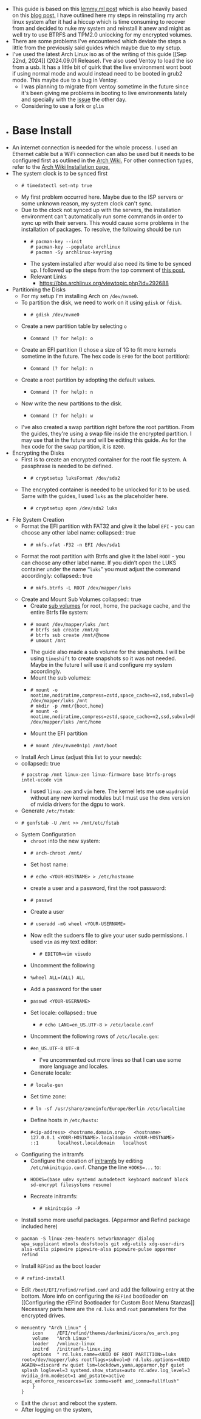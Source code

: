 - This guide is based on this [lemmy.ml post](https://lemmy.ml/post/61254) which is also heavily based on this [blog post.](https://nerdstuff.org/posts/2020/2020-004_arch_linux_luks_btrfs_systemd-boot/) I have outlined here my steps in reinstalling my arch linux system after it had a hiccup which is time consuming to recover from and decided to nuke my system and reinstall it anew and might as well try to use BTRFS and TPM2.0 unlocking for my encrypted volumes.
- There are some problems I've encountered which deviate the steps a little from the previously said guides which maybe due to my setup.
- I've used the latest Arch Linux iso as of the writing of this guide [[Sep 22nd, 2024]] (2024.09.01 Release). I've also used Ventoy to load the iso from a usb. It has a little bit of quirk that the live environment wont boot if using normal mode and would instead need to be booted in grub2 mode. This maybe due to a bug in Ventoy.
	- I was planning to migrate from ventoy sometime in the future since it's been giving me problems in booting to live environments lately and specially with the [issue](https://lemmy.ml/post/20404494) the other day.
	- Considering to use a fork or `glim`
- # Base Install
- An internet connection is needed for the whole process. I used an Ethernet cable but a WiFi connection can also be used but it needs to be configured first as outlined in the [Arch Wiki.](https://wiki.archlinux.org/title/Iwd#iwctl) For other connection types, refer to the [Arch Wiki Installation page.](https://wiki.archlinux.org/title/Installation_guide#Connect_to_the_internet)
- The system clock is to be synced first
	- ```
	  # timedatectl set-ntp true
	  ```
	- My first problem occurred here. Maybe due to the ISP servers or some unknown reason, my system clock can't sync.
	- Due to the clock not synced up with the servers, the installation environment can't automatically run some commands in order to sync up with their servers. This would cause some problems in the installation of packages. To resolve, the following should be run
		- ```
		  # pacman-key --init
		  # pacman-key --populate archlinux
		  # pacman -Sy archlinux-keyring
		  ```
		- The system installed after would also need its time to be synced up. I followed up the steps from the top comment of [this post.](https://www.reddit.com/r/archlinux/comments/15zgd4y/time_sync_wont_sync_help/)
		- Relevant Links
			- https://bbs.archlinux.org/viewtopic.php?id=292688
- Partitioning the Disks
	- For my setup I'm installing Arch on `/dev/nvme0`.
	- To partition the disk, we need to work on it using `gdisk` or `fdisk`.
		- ```
		  # gdisk /dev/nvme0
		  ```
	- Create a new partition table by selecting `o`
		- ```
		  Command (? for help): o
		  ```
	- Create an EFI partition (I chose a size of 1G to fit more kernels sometime in the future. The hex code is `EF00` for the boot partition):
		- ```
		  Command (? for help): n
		  ```
	- Create a root partition by adopting the default values.
		- ```
		  Command (? for help): n
		  ```
	- Now write the new partitions to the disk.
		- ```
		  Command (? for help): w
		  ```
	- I've also created a swap partition right before the root partition. From the guides, they're using a swap file inside the encrypted partition. I may use that in the future and will be editing this guide. As for the hex code for the swap partition, it is `8200`.
- Encrypting the Disks
	- First is to create an encrypted container for the root file system. A passphrase is needed to be defined.
		- ```
		  # cryptsetup luksFormat /dev/sda2
		  ```
	- The encrypted container is needed to be unlocked for it to be used. Same with the guides, I used `luks` as the placeholder here.
		- ```
		  # cryptsetup open /dev/sda2 luks
		  ```
- File System Creation
	- Format the EFI partition with FAT32 and give it the label `EFI` - you can choose any other label name:
	  collapsed:: true
		- ```
		  # mkfs.vfat -F32 -n EFI /dev/sda1
		  ```
	- Format the root partition with Btrfs and give it the label `ROOT` - you can choose any other label name. If you didn’t open the LUKS container under the name “`luks`” you must adjust the command accordingly:
	  collapsed:: true
		- ```
		  # mkfs.btrfs -L ROOT /dev/mapper/luks
		  ```
	- Create and Mount Sub Volumes
	  collapsed:: true
		- Create [sub volumes](https://wiki.archlinux.org/index.php/Btrfs#Subvolumes) for root, home, the package cache, and the entire Btrfs file system:
		- ```
		  # mount /dev/mapper/luks /mnt
		  # btrfs sub create /mnt/@
		  # btrfs sub create /mnt/@home
		  # umount /mnt
		  ```
		- The guide also made a sub volume for the snapshots. I will be using `timeshift` to create snapshots so it was not needed. Maybe in the future I will use it and configure my system accordingly.
		- Mount the sub volumes:
		- ```
		  # mount -o noatime,nodiratime,compress=zstd,space_cache=v2,ssd,subvol=@ /dev/mapper/luks /mnt
		  # mkdir -p /mnt/{boot,home}
		  # mount -o noatime,nodiratime,compress=zstd,space_cache=v2,ssd,subvol=@home /dev/mapper/luks /mnt/home
		  ```
		- Mount the EFI partition
		- ```
		  # mount /dev/nvme0n1p1 /mnt/boot
		  ```
	- Install Arch Linux (adjust this list to your needs):
	- collapsed:: true
	  ```
	  # pacstrap /mnt linux-zen linux-firmware base btrfs-progs intel-ucode vim
	  ```
		- I used `linux-zen` and `vim` here. The kernel lets me use `waydroid` without any new kernel modules but I must use the `dkms` version of nvidia drivers for the dgpu to work.
	- Generate `/etc/fstab`:
	- ```
	  # genfstab -U /mnt >> /mnt/etc/fstab
	  ```
	- System Configuration
		- `chroot` into the new system:
		- ```
		  # arch-chroot /mnt/
		  ```
		- Set host name:
		- ```
		  # echo <YOUR-HOSTNAME> > /etc/hostname
		  ```
		- create a user and a password, first the root password:
		- ```
		  # passwd
		  ```
		- Create a user
		- ```
		  # useradd -mG wheel <YOUR-USERNAME>
		  ```
		- Now edit the sudoers file to give your user sudo permissions. I used `vim` as my text editor:
			- ```
			  # EDITOR=vim visudo
			  ```
		- Uncomment the following
		- ```
		  %wheel ALL=(ALL) ALL
		  ```
		- Add a password for the user
		- ```
		  passwd <YOUR-USERNAME>
		  ```
		- Set locale:
		  collapsed:: true
			- ```
			  # echo LANG=en_US.UTF-8 > /etc/locale.conf
			  ```
		- Uncomment the following rows of `/etc/locale.gen`:
		- ```
		  #en_US.UTF-8 UTF-8
		  ```
			- I've uncommented out more lines so that I can use some more language and locales.
		- Generate locale:
		- ```
		  # locale-gen
		  ```
		- Set time zone:
		- ```
		  # ln -sf /usr/share/zoneinfo/Europe/Berlin /etc/localtime
		  ```
		- Define hosts in `/etc/hosts`:
		- ```
		  #<ip-address>	<hostname.domain.org>	<hostname>
		  127.0.0.1	<YOUR-HOSTNAME>.localdomain	<YOUR-HOSTNAME>
		  ::1		localhost.localdomain	localhost
		  ```
	- Configuring the initramfs
		- Configure the creation of [initramfs](https://wiki.archlinux.org/index.php/Arch_boot_process#initramfs) by editing `/etc/mkinitcpio.conf`. Change the line `HOOKS=...` to:
		- ```
		  HOOKS=(base udev systemd autodetect keyboard modconf block sd-encrypt filesystems resume)
		  ```
		- Recreate initramfs:
			- ```
			  # mkinitcpio -P
			  ```
	- Install some more useful packages. (Apparmor and Refind package included here)
	- ```
	  pacman -S linux-zen-headers networkmanager dialog wpa_supplicant mtools dosfstools git xdg-utils xdg-user-dirs alsa-utils pipewire pipewire-alsa pipewire-pulse apparmor refind
	  ```
	- Install `REFind` as the boot loader
	- ```
	  # refind-install
	  ```
	- Edit `/boot/EFI/refind/refind.conf` and  add the following entry at the bottom. More info on configuring the `REFind` bootloader on [[Configuring the rEFInd Bootloader for Custom Boot Menu Stanzas]] Necessary parts here are the `rd.luks` and `root` parameters for the encrypted drives.
	- ```
	  menuentry "Arch Linux" {
	      icon     /EFI/refind/themes/darkmini/icons/os_arch.png
	      volume   "Arch Linux"
	      loader   /vmlinuz-linux
	      initrd   /initramfs-linux.img
	      options  " rd.luks.name=<UUID OF ROOT PARTITION>=luks root=/dev/mapper/luks rootflags=subvol=@ rd.luks.options=<UUID AGAIN>=discard rw quiet lsm=lockdown,yama,apparmor,bpf quiet splash loglevel=3 systemd.show_status=auto rd.udev.log_level=3 nvidia_drm.modeset=1 amd_pstate=active acpi_enforce_resources=lax iommu=soft amd_iommu=fullflush"
	      }
	  }	
	  ```
	- Exit the `chroot` and reboot the system.
	- After logging on the system,